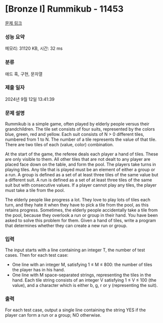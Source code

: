 # [Bronze I] Rummikub - 11453 

[문제 링크](https://www.acmicpc.net/problem/11453) 

### 성능 요약

메모리: 31120 KB, 시간: 32 ms

### 분류

애드 혹, 구현, 문자열

### 제출 일자

2024년 9월 12일 13:41:39

### 문제 설명

<p>Rummikub is a simple game, often played by elderly people versus their grandchildren. The tile set consists of four suits, represented by the colors blue, green, red and yellow. Each suit consists of N > 0 different tiles, numbered from 1 to N. The number of a tile represents the value of that tile. There are two tiles of each (value, color) combination.</p>

<p>At the start of the game, the referee deals each player a hand of tiles. These are only visible to them. All other tiles that are not dealt to any player are placed face down on the table, and form the pool. The players take turns in playing tiles. Any tile that is played must be an element of either a group or a run. A group is defined as a set of at least three tiles of the same value but a different suit. A run is defined as a set of at least three tiles of the same suit but with consecutive values. If a player cannot play any tiles, the player must take a tile from the pool.</p>

<p>The elderly people like progress a lot. They love to play lots of tiles each turn, and they hate it when they have to pick a tile from the pool, as this retains progress. Sometimes, the elderly people accidentally take a tile from the pool, because they overlook a run or group in their hand. You have been asked to solve this problem for them. Given a hand of tiles, write a program that determines whether they can create a new run or group.</p>

### 입력 

 <p>The input starts with a line containing an integer T, the number of test cases. Then for each test case:</p>

<ul>
	<li>One line with an integer M, satisfying 1 ≤ M ≤ 800: the number of tiles the player has in his hand.</li>
	<li>One line with M space-separated strings, representing the tiles in the hand. Each tile string consists of an integer V satisfying 1 ≤ V ≤ 100 (the value), and a character which is either b, g, r or y (representing the suit).</li>
</ul>

### 출력 

 <p>For each test case, output a single line containing the string YES if the player can form a run or a group; NO otherwise.</p>

